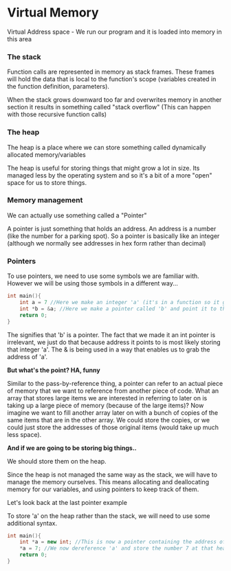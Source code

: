 # Virtual Memory

Virtual Address space - We run our program and it is loaded into memory in this
area

### The stack

Function calls are represented in memory as stack frames. These frames will hold
the data that is local to the function's scope (variables created in the
function definition, parameters).

When the stack grows downward too far and overwrites memory in another section
it results in something called "stack overflow" (This can happen with those
recursive function calls)

### The heap

The heap is a place where we can store something called dynamically allocated
memory/variables

The heap is useful for storing things that might grow a lot in size. Its managed
less by the operating system and so it's a bit of a more "open" space for us to
store things.

### Memory management

We can actually use something called a "Pointer"

A pointer is just something that holds an address. An address is a number (like
the number for a parking spot). So a pointer is basically like an integer
(although we normally see addresses in hex form rather than decimal)

### Pointers

To use pointers, we need to use some symbols we are familiar with. However we
will be using those symbols in a different way...

```cpp
int main(){
    int a = 7 //Here we make an integer 'a' (it's in a function so it goes on the stack)
    int *b = &a; //Here we make a pointer called 'b' and point it to the address of 'a'
    return 0;
}
```

The signifies that 'b' is a pointer. The fact that we made it an int pointer is
irrelevant, we just do that because address it points to is most likely storing
that integer 'a'. The & is being used in a way that enables us to grab the
address of 'a'.

**But what's the point? HA, funny**

Similar to the pass-by-reference thing, a pointer can refer to an actual piece
of memory that we want to reference from another piece of code. What an array
that stores large items we are interested in referring to later on is taking up
a large piece of memory (because of the large items)? Now imagine we want to
fill another array later on with a bunch of copies of the same items that are in
the other array. We could store the copies, or we could just store the addresses
of those original items (would take up much less space).

**And if we are going to be storing big things..**

We should store them on the heap.

Since the heap is not managed the same way as the stack, we will have to manage
the memory ourselves. This means allocating and deallocating memory for our
variables, and using pointers to keep track of them.

Let's look back at the last pointer example

To store 'a' on the heap rather than the stack, we will need to use some additional syntax.

```cpp
int main(){
    int *a = new int; //This is now a pointer containing the address of 'a' on the heap
    *a = 7; //We now dereference 'a' and store the number 7 at that heap address
    return 0;
}
```